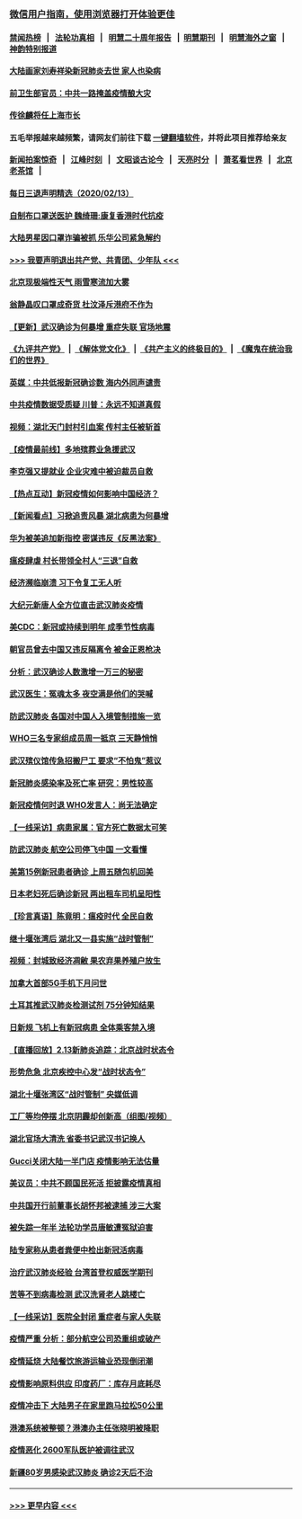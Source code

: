 ### [微信用户指南，使用浏览器打开体验更佳](https://github.com/gfw-breaker/banned-news1/blob/master/indexes/wechat-guide.md?t=0)
#### [禁闻热榜](热点新闻.md?t=0)  &nbsp;&nbsp;|&nbsp;&nbsp; [法轮功真相](https://github.com/gfw-breaker/truth/blob/master/README.md?t=0) &nbsp;&nbsp;|&nbsp;&nbsp; [明慧二十周年报告](https://github.com/gfw-breaker/mh-reports/blob/master/README.md?t=0) &nbsp;&nbsp;|&nbsp;&nbsp;[明慧期刊](https://github.com/gfw-breaker/mh-qikan) &nbsp;&nbsp;|&nbsp;&nbsp; [明慧海外之窗](https://github.com/gfw-breaker/mh-news/blob/master/README.md?t=0) &nbsp;&nbsp;|&nbsp;&nbsp; [神韵特别报道](https://github.com/gfw-breaker/mh-news/blob/master/shenyun.md?t=0)
#### [大陆画家刘寿祥染新冠肺炎去世 家人也染病](../pages/nsc413/n11867813.md?t=02141222) 
#### [前卫生部官员：中共一路掩盖疫情酿大灾](../pages/nsc413/n11867590.md?t=02141222) 
#### [传徐麟将任上海市长](../pages/nsc413/n11867709.md?t=02141222) 
#### 五毛举报越来越频繁，请网友们前往下载 [一键翻墙软件](https://github.com/gfw-breaker/ssr-accounts)，并将此项目推荐给亲友
#### [新闻拍案惊奇](https://github.com/gfw-breaker/banned-news1/blob/master/pages/link4.md) &nbsp;&nbsp;|&nbsp;&nbsp; [江峰时刻](https://github.com/gfw-breaker/banned-news1/blob/master/pages/link4.md) &nbsp;&nbsp;|&nbsp;&nbsp; [文昭谈古论今](https://github.com/gfw-breaker/banned-news1/blob/master/pages/link4.md) &nbsp;&nbsp;|&nbsp;&nbsp; [天亮时分](https://github.com/gfw-breaker/banned-news1/blob/master/pages/link4.md) &nbsp;&nbsp;|&nbsp;&nbsp; [萧茗看世界](https://github.com/gfw-breaker/banned-news1/blob/master/pages/link4.md) &nbsp;&nbsp;|&nbsp;&nbsp; [北京老茶馆](https://github.com/gfw-breaker/banned-news1/blob/master/pages/link4.md) &nbsp;&nbsp;|&nbsp;&nbsp; 
#### [每日三退声明精选（2020/02/13）](../pages/nsc413/n11867712.md?t=02141222) 
#### [自制布口罩送医护 魏绮珊:康复香港时代抗疫](../pages/nsc413/n11867481.md?t=02141222) 
#### [大陆男星因口罩诈骗被抓 乐华公司紧急解约](../pages/nsc413/n11867354.md?t=02141222) 
#### [>>> 我要声明退出共产党、共青团、少年队 <<<](https://github.com/begood0513/goodnews/blob/master/quit/letter.md) 
#### [北京现极端性天气 雨雪寒流加大雾](../pages/nsc413/n11867619.md?t=02141222) 
#### [翁静晶叹口罩成奇货 杜汶泽斥港府不作为](../pages/nsc413/n11867016.md?t=02141222) 
#### [【更新】武汉确诊为何暴增 重症失联 官场地震](../pages/nsc413/n11801312.md?t=02141222) 
#### [《九评共产党》](https://github.com/begood0513/9ping.md/blob/master/README.md) &nbsp;|&nbsp; [《解体党文化》](../../../../jtdwh.md/blob/master/README.md)  &nbsp;|&nbsp; [《共产主义的终极目的》](../../../../gczydzjmd.md/blob/master/README.md) &nbsp;|&nbsp; [《魔鬼在统治我们的世界》](../../../../mgztzwmdsj.md/blob/master/README.md) 
#### [英媒：中共低报新冠确诊数 海内外同声谴责](../pages/nsc413/n11867421.md?t=02141222) 
#### [中共疫情数据受质疑 川普：永远不知道真假](../pages/nsc413/n11867195.md?t=02141222) 
#### [视频：湖北天门封村引血案 传村主任被斩首](../pages/nsc413/n11867382.md?t=02141222) 
#### [【疫情最前线】多地殡葬业急援武汉](../pages/nsc413/n11866914.md?t=02141222) 
#### [李克强又提就业 企业灾难中被迫裁员自救](../pages/nsc413/n11867323.md?t=02141222) 
#### [【热点互动】新冠疫情如何影响中国经济？](../pages/nsc413/n11867208.md?t=02141222) 
#### [【新闻看点】习掀追责风暴 湖北病患为何暴增](../pages/nsc413/n11867035.md?t=02141222) 
#### [华为被美追加新指控 密谋违反《反黑法案》](../pages/nsc413/n11867191.md?t=02141222) 
#### [瘟疫肆虐 村长带领全村人“三退”自救](../pages/nsc413/n11861714.md?t=02141222) 
#### [经济濒临崩溃 习下令复工无人听](../pages/nsc413/n11867269.md?t=02141222) 
#### [大纪元新唐人全方位直击武汉肺炎疫情](../pages/nsc413/n11859405.md?t=02141222) 
#### [美CDC：新冠或持续到明年 成季节性病毒](../pages/nsc413/n11867279.md?t=02141222) 
#### [朝官员曾去中国又违反隔离令 被金正恩枪决](../pages/nsc413/n11867087.md?t=02141222) 
#### [分析：武汉确诊人数激增一万三的秘密](../pages/nsc413/n11866187.md?t=02141222) 
#### [武汉医生：冤魂太多 夜空满是他们的哭喊](../pages/nsc413/n11867107.md?t=02141222) 
#### [防武汉肺炎 各国对中国人入境管制措施一览](../pages/nsc413/n11838726.md?t=02141222) 
#### [WHO三名专家组成员周一抵京 三天静悄悄](../pages/nsc413/n11866947.md?t=02141222) 
#### [武汉殡仪馆传急招搬尸工 要求“不怕鬼”惹议](../pages/nsc413/n11866834.md?t=02141222) 
#### [新冠肺炎感染率及死亡率 研究：男性较高](../pages/nsc413/n11866956.md?t=02141222) 
#### [新冠疫情何时退 WHO发言人：尚无法确定](../pages/nsc413/n11866864.md?t=02141222) 
#### [【一线采访】病患家属：官方死亡数据太可笑](../pages/nsc413/n11866840.md?t=02141222) 
#### [防武汉肺炎 航空公司停飞中国 一文看懂](../pages/nsc413/n11866800.md?t=02141222) 
#### [美第15例新冠患者确诊 上周五随包机回美](../pages/nsc413/n11866852.md?t=02141222) 
#### [日本老妇死后确诊新冠 两出租车司机呈阳性](../pages/nsc413/n11866755.md?t=02141222) 
#### [【珍言真语】陈竟明：瘟疫时代 全民自救](../pages/nsc413/n11866765.md?t=02141222) 
#### [继十堰张湾后 湖北又一县实施“战时管制”](../pages/nsc413/n11866748.md?t=02141222) 
#### [视频：封城致经济凋敝 果农弃果养殖户放生](../pages/nsc413/n11866120.md?t=02141222) 
#### [加拿大首部5G手机下月问世](../pages/nsc413/n11864631.md?t=02141222) 
#### [土耳其推武汉肺炎检测试剂 75分钟知结果](../pages/nsc413/n11866520.md?t=02141222) 
#### [日新规 飞机上有新冠病患 全体乘客禁入境](../pages/nsc413/n11866233.md?t=02141222) 
#### [【直播回放】2.13新肺炎追踪：北京战时状态令](../pages/nsc413/n11866261.md?t=02141222) 
#### [形势危急 北京疾控中心发“战时状态令”](../pages/nsc413/n11866362.md?t=02141222) 
#### [湖北十堰张湾区“战时管制” 央媒低调](../pages/nsc413/n11866013.md?t=02141222) 
#### [工厂等均停摆 北京阴霾却创新高（组图/视频）](../pages/nsc413/n11865856.md?t=02141222) 
#### [湖北官场大清洗 省委书记武汉书记换人](../pages/nsc413/n11865112.md?t=02141222) 
#### [Gucci关闭大陆一半门店 疫情影响无法估量](../pages/nsc413/n11865799.md?t=02141222) 
#### [美议员：中共不顾国民死活 拒披露疫情真相](../pages/nsc413/n11866147.md?t=02141222) 
#### [中共国开行前董事长胡怀邦被逮捕 涉三大案](../pages/nsc413/n11865943.md?t=02141222) 
#### [被失踪一年半 法轮功学员唐敏遭冤狱迫害](../pages/nsc413/n11863707.md?t=02141222) 
#### [陆专家称从患者粪便中检出新冠活病毒](../pages/nsc413/n11865858.md?t=02141222) 
#### [治疗武汉肺炎经验 台湾首登权威医学期刊](../pages/nsc413/n11865669.md?t=02141222) 
#### [苦等不到病毒检测 武汉洗肾老人跳楼亡](../pages/nsc413/n11866020.md?t=02141222) 
#### [【一线采访】医院全封闭 重症者与家人失联](../pages/nsc413/n11864778.md?t=02141222) 
#### [疫情严重 分析：部分航空公司恐重组或破产](../pages/nsc413/n11865138.md?t=02141222) 
#### [疫情延烧 大陆餐饮旅游运输业恐现倒闭潮](../pages/nsc413/n11865608.md?t=02141222) 
#### [疫情影响原料供应 印度药厂：库存月底耗尽](../pages/nsc413/n11865151.md?t=02141222) 
#### [疫情冲击下 大陆男子在家里跑马拉松50公里](../pages/nsc413/n11865585.md?t=02141222) 
#### [港澳系统被整顿？港澳办主任张晓明被降职](../pages/nsc413/n11865277.md?t=02141222) 
#### [疫情恶化 2600军队医护被调往武汉](../pages/nsc413/n11865111.md?t=02141222) 
#### [新疆80岁男感染武汉肺炎 确诊2天后不治](../pages/nsc413/n11865260.md?t=02141222) 

----
#### [ >>> 更早内容 <<< ](../indexes/nsc413-earlier.md)
